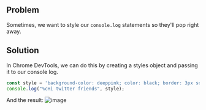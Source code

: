 ## Problem

Sometimes, we want to style our `console.log` statements so they'll pop right away.

## Solution

In Chrome DevTools, we can do this by creating a styles object and passing it to our console log.

```js
const style = 'background-color: deeppink; color: black; border: 3px solid grey; font-size: 2em; padding: 1em'
console.log("%cHi twitter friends", style);
```

And the result:
![image](https://user-images.githubusercontent.com/12711091/155277347-0e28629f-7037-430b-a9a4-e80244c0657c.png)
